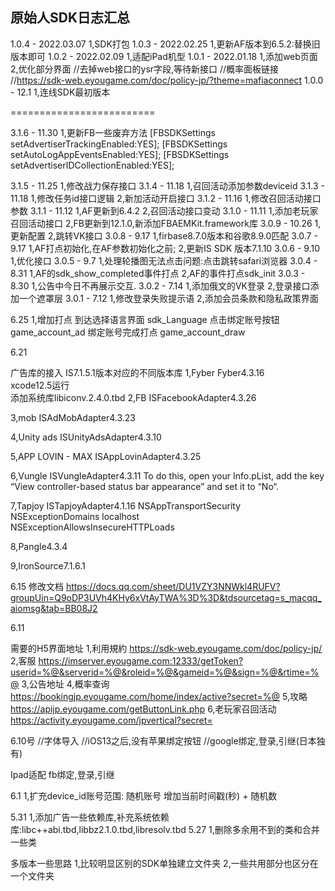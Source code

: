 ## 原始人SDK日志汇总
1.0.4 - 2022.03.07
1,SDK打包
1.0.3 - 2022.02.25
1,更新AF版本到6.5.2:替换旧版本即可
1.0.2 - 2022.02.09
1,适配iPad机型
1.0.1 - 2022.01.18
1,添加web页面
2,优化部分界面
//去掉web接口的ysr字段,等待新接口
//概率面板链接
//https://sdk-web.eyougame.com/doc/policy-jp/?theme=mafiaconnect
1.0.0 - 12.1
1,连线SDK最初版本

=========================

3.1.6 - 11.30
1,更新FB一些废弃方法
[FBSDKSettings setAdvertiserTrackingEnabled:YES];
[FBSDKSettings setAutoLogAppEventsEnabled:YES];
[FBSDKSettings setAdvertiserIDCollectionEnabled:YES];

3.1.5 - 11.25
1,修改战力保存接口
3.1.4 - 11.18
1,召回活动添加参数deviceid
3.1.3 - 11.18
1,修改任务id接口逻辑
2,新加活动开启接口
3.1.2 - 11.16
1,修改召回活动接口参数
3.1.1 - 11.12
1,AF更新到6.4.2
2,召回活动接口变动
3.1.0 - 11.11
1,添加老玩家召回活动接口
2,FB更新到12.1.0,新添加FBAEMKit.framework库
3.0.9 - 10.26
1,更新配置
2,跳转VK接口
3.0.8 - 9.17
1,firbase8.7.0版本和谷歌8.9.0匹配
3.0.7 - 9.17
1,AF打点初始化,在AF参数初始化之前;
2,更新IS SDK 版本7.1.10
3.0.6 - 9.10
1,优化接口
3.0.5 - 9.7
1,处理轮播图无法点击问题:点击跳转safari浏览器
3.0.4 - 8.31
1,AF的sdk_show_completed事件打点
2,AF的事件打点sdk_init
3.0.3 - 8.30
1,公告中今日不再展示交互.
3.0.2 - 7.14
1,添加俄文的VK登录
2,登录接口添加一个遮罩层
3.0.1 - 7.12
1,修改登录失败提示语
2,添加会员条款和隐私政策界面

6.25
1,增加打点
到达选择语言界面  sdk_Language
点击绑定账号按钮  game_account_ad
绑定账号完成打点 game_account_draw

6.21  

广告库的接入
IS7.1.5.1版本对应的不同版本库
1,Fyber
    Fyber4.3.16     
    xcode12.5运行    
    添加系统库libiconv.2.4.0.tbd
2,FB
    ISFacebookAdapter4.3.26
    
3,mob
    ISAdMobAdapter4.3.23


4,Unity ads
    ISUnityAdsAdapter4.3.10
    
5,APP LOVIN - MAX
    ISAppLovinAdapter4.3.25
    
6,Vungle
    ISVungleAdapter4.3.11
    To do this, open your Info.pList, add the key “View controller-based status bar appearance” and set it to “No“.
    
7,Tapjoy
    ISTapjoyAdapter4.1.16
    <key>NSAppTransportSecurity</key>
    <dict>
      <key>NSExceptionDomains</key>
       <dict>
           <key>localhost</key>
           <dict>           
               <key>NSExceptionAllowsInsecureHTTPLoads</key>
               <true/>
           </dict>
       </dict>
    </dict>

8,Pangle4.3.4

9,IronSource7.1.6.1

6.15
修改文档
https://docs.qq.com/sheet/DU1VZY3NNWkl4RUFV?groupUin=Q9oDP3UVh4KHy6xVtAyTWA%3D%3D&tdsourcetag=s_macqq_aiomsg&tab=BB08J2

6.11

需要的H5界面地址
1,利用規約 https://sdk-web.eyougame.com/doc/policy-jp/
2,客服  https://imserver.eyougame.com:12333/getToken?userid=%@&serverid=%@&roleid=%@&gameid=%@&sign=%@&rtime=%@
3,公告地址 
4,概率查询 https://bookingjp.eyougame.com/home/index/active?secret=%@
5,攻略 https://apijp.eyougame.com/getButtonLink.php
6,老玩家召回活动  https://activity.eyougame.com/jpvertical?secret=



6.10号
//字体导入
//iOS13之后,没有苹果绑定按钮
//google绑定,登录,引继(日本独有)

Ipad适配
fb绑定,登录,引继




6.1
1,扩充device_id账号范围:
随机账号 增加当前时间戳(秒) + 随机数




5.31
1,添加广告一些依赖库,补充系统依赖库:libc++abi.tbd,libbz2.1.0.tbd,libresolv.tbd
5.27
1,删除多余用不到的类和合并一些类

多版本一些思路
1,比较明显区别的SDK单独建立文件夹
2,一些共用部分也区分在一个文件夹











